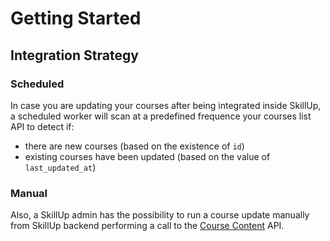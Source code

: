 <script setup>
import BadgeStd from '../../.vitepress/components/BadgeStd.vue'
</script>

# Getting Started

<BadgeStd label="Page is Work in Progress" color="danger" />

## Integration Strategy

### Scheduled

In case you are updating your courses after being integrated inside SkillUp, a scheduled worker will scan at a predefined frequence your courses list API to detect if:

- there are new courses (based on the existence of `id`)
- existing courses have been updated (based on the value of `last_updated_at`)

### Manual

Also, a SkillUp admin has the possibility to run a course update manually from SkillUp backend performing a call to the [Course Content](/integration/courses/content) API.
